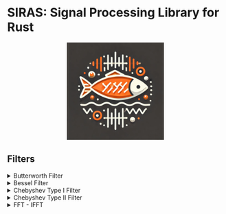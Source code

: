 # SIRAS: Signal Processing Library for Rust

<div align="center">
    <img src="media/siras.webp" alt="siras" width="45%">
</div>

## Filters

<details>

<summary>Butterworth Filter</summary>

<div align="center">
    <img src="media/butter_without_filter.png" alt="siras">
    <img src="media/butter_with_low_pass_filter.png" alt="siras">
    <img src="media/butter_with_high_pass_filter.png" alt="siras">
</div>

</details>

<details>
<summary>Bessel Filter</summary>

<div align="center">
    <img src="media/bessel_without_filter.png" alt="siras">
    <img src="media/bessel_with_low_pass_filter.png" alt="siras">
    <img src="media/bessel_with_high_pass_filter.png" alt="siras">
</div>

</details>

<details>
<summary>Chebyshev Type I Filter</summary>

<div align="center">
    <img src="media/chebyshev1_without_filter.png" alt="siras">
    <img src="media/chebyshev1_with_low_pass_filter.png" alt="siras">
    <img src="media/chebyshev1_with_high_pass_filter.png" alt="siras">
</div>

</details>

<details>
<summary>Chebyshev Type II Filter</summary>

<div align="center">
    <img src="media/chebyshev2_without_filter.png" alt="siras">
    <img src="media/chebyshev2_with_low_pass_filter.png" alt="siras">
    <img src="media/chebyshev2_with_high_pass_filter.png" alt="siras">
</div>

</details>

<details>
<summary>FFT - IFFT</summary>

<div align="center">
    <img src="media/original_signal.png" alt="siras">
</div>

FFT (time domain -> frequency domain)

<div align="center">
    <img src="media/fft.png" alt="siras">
</div>

IFFT (frequency domain -> time domain)

<div align="center">
    <img src="media/reconstructed_signal.png" alt="siras">
</div>

</details>
